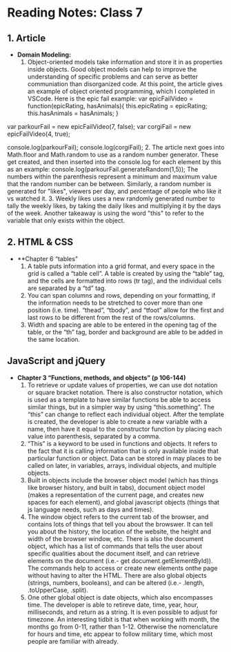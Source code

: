 # Reading Notes: Class 7

## 1. Article

  - **Domain Modeling:**
    1. Object-oriented models take information and store it in as properties inside objects. Good object models can help to improve the understanding of specific problems and can serve as better communiation than disorganized code. At this point, the article gives an example of object oriented programming, which I completed in VSCode. Here is the epic fail example:
    var epicFailVideo = function(epicRating, hasAnimals){
    this.epicRating = epicRating;
    this.hasAnimals = hasAnimals;
}

var parkourFail = new epicFailVideo(7, false);
var corgiFail = new epicFailVideo(4, true);

console.log(parkourFail);
console.log(corgiFail);
    2. The article next goes into Math.floor and Math.random to use as a random number generator. These get created, and then inserted into the console.log for each element by this as an example: console.log(parkourFail.generateRandom(1,5)); The numbers within the parenthesis represent a minimum and maximum value that the random number can be between. Similarly, a random number is generated for "likes", viewers per day, and percentage of people who like it vs watched it.
    3. Weekly likes uses a new randomly generated number to tally the weekly likes, by taking the daily likes and multiplying it by the days of the week. Another takeaway is using the word "this" to refer to the variable that only exists within the object.
    
    
## 2. HTML & CSS

  - **Chapter 6 “tables”
    1. A table puts information into a grid format, and every space in the grid is called a “table cell”. A table is created by using the “table” tag, and the cells are formatted into rows (tr tag), and the individual cells are separated by a “td” tag. 
    2. You can span columns and rows, depending on your formatting, if the information needs to be stretched to cover more than one position (i.e. time).
“thead”, “tbody”, and “tfoot” allow for the first and last rows to be different from the rest of the rows/columns.
    3. Width and spacing are able to be entered in the opening tag of the table, or the “th” tag, border and background are able to be added in the same location.

## JavaScript and jQuery

  - **Chapter 3 “Functions, methods, and objects” (p 106-144)**
    1. To retrieve or update values of properties, we can use dot notation or square bracket notation. There is also constructor notation, which is used as a template to have similar functions be able to access similar things, but in a simpler way by using “this.something”. The “this” can change to reflect each individual object. After the template is created, the developer is able to create a new variable with a name, then have it equal to the constructor function by placing each value into parenthesis, separated by a comma.
    2. “This” is a keyword to be used in functions and objects. It refers to the fact that it is calling information that is only available inside that particular function or object. Data can be stored in may places to be called on later, in variables, arrays, individual objects, and multiple objects.
    3. Built in objects include the browser object model (which has things like browser history, and built in tabs), document object model (makes a representation of the current page, and creates new spaces for each element), and global javascript objects (things that js language needs, such as days and times).
    4. The window object refers to the current tab of the browser, and contains lots of things that tell you about the browswer. It can tell you about the history, the location of the website, the height and width of the browser window, etc. There is also the document object, which has a list of commands that tells the user about specific qualities about the document itself, and can retrieve elements on the document (i.e.- get document.getElementById)). The commands help to access or create new elements onthe page without having to alter the HTML. There are also global objects (strings, numbers, booleans), and can be altered (i.e.- .length, .toUpperCase, .split).
    5. One other global object is date objects, which also encompasses time. The developer is able to retireve date, time, year, hour, milliseconds, and return as a string. It is even possible to adjust for timezone. An interesting tidbit is that when working with month, the months go from 0-11, rather than 1-12. Otherwise the nomenclature for hours and time, etc appear to follow military time, which most people are familiar with already.
    
    
